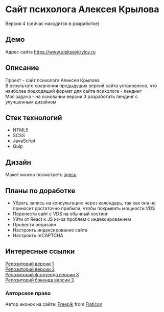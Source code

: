 # Сайт психолога Алексея Крылова
Версия 4 (сейчас находится в разработке)

## Демо
Адрес сайта https://www.alekseykrylov.ru

## Описание
Проект - сайт психолога Алексея Крылова <br>
В результате сравнения предыдущих версий сайта установлено, что наиболее подходящий формат для сайта психолога - лендинг <br>
Моя задача - на основании версии 3 разработать лендинг с улучшенным дизайном

## Стек технологий
* HTML5
* SCSS
* JavaScript
* Gulp

## Дизайн
Макет можно посмотреть [здесь](https://github.com/IVKrylova/psychologist-Krylov_version1)

## Планы по доработке
* Убрать запись на консультацию через календарь, так как она не приносит достаточно прибыли, чтобы покрывать мощности VDS
* Перенести сайт с VDS на обычный хостинг
* Уйти от React к JS из-за проблем с индексированием
* Провести редизайн
* Настроить индексирование сайта
* Настроить reCAPTCHA

## Интересные ссылки
[Репозиторий версии 1](https://github.com/IVKrylova/psychologist-Krylov_version1) <br>
[Репозиторий версии 2](https://github.com/IVKrylova/psychologist-Krylov_version2) <br>
[Репозиторий фтонтенда версии 3](https://github.com/IVKrylova/psychologist-krylov) <br>
[Репозиторий бэкенда версии 3](https://github.com/IVKrylova/psychologist-krylov-api)

### Авторское право
Автор иконок на сайте: [Freepik](https://www.freepik.com/) from [Flaticon](https://www.flaticon.com/)
